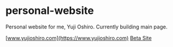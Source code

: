 # personal-website
Personal website for me, Yuji Oshiro. Currently building main page.

[www.yujioshiro.com](https://www.yujioshiro.com)
[Beta Site](https://yujioshiro.github.io/personal-website/)
